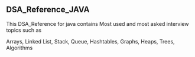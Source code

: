 ## DSA_Reference_JAVA

This DSA_Reference for java contains Most used and most asked interview topics such as

Arrays,
Linked List,
Stack, 
Queue,
Hashtables,
Graphs, 
Heaps,
Trees,
Algorithms
